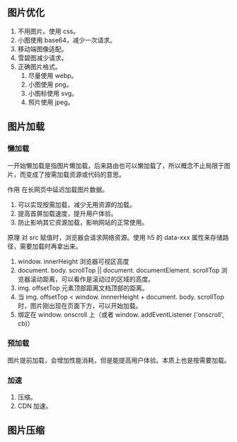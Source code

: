 ## 图片优化
1. 不用图片。使用 css。
2. 小图使用 base64，减少一次请求。
3. 移动端图像适配。
4. 雪碧图减少请求。
5. 正确图片格式。
	1. 尽量使用 webp。
	2. 小图使用 png。
	3. 小图标使用 svg。
	4. 照片使用 jpeg。
## 图片加载

### 懒加载
一开始懒加载是指图片懒加载，后来路由也可以懒加载了，所以概念不止局限于图片，而变成了按需加载资源或代码的意思。

作用
在长网页中延迟加载图片数据。
1. 可以实现按需加载，减少无用资源的加载。
2. 提高首屏加载速度，提升用户体验。
3. 防止影响其它资源加载，影响网站的正常使用。

原理
对 src 赋值时，浏览器会请求网络资源。使用 h5 的 data-xxx 属性来存储路径，需要加载时再拿出来。
1. window. innerHeight 浏览器可视区高度
2. document. body. scrollTop || document. documentElement. scrollTop 浏览器滚动距离，可以看作是滚动过的区域的高度。
3. img. offsetTop 元素顶部距离文档顶部的距离。
4. 当 img. offsetTop < window. innnerHeight + document. body. scrollTop 时，图片刚出现在页面下方，可以开始加载。
5. 绑定在 window. onscroll 上（或者 window. addEventListener ('onscroll', cb)）

### 预加载
图片提前加载，会增加性能消耗，但是能提高用户体验。本质上也是按需要加载。
### 加速
1. 压缩。
2. CDN 加速。

## 图片压缩

